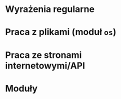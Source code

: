 # Wyrażenia regularne
# Praca z plikami (moduł `os`)
# Praca ze stronami internetowymi/API
# Moduły
